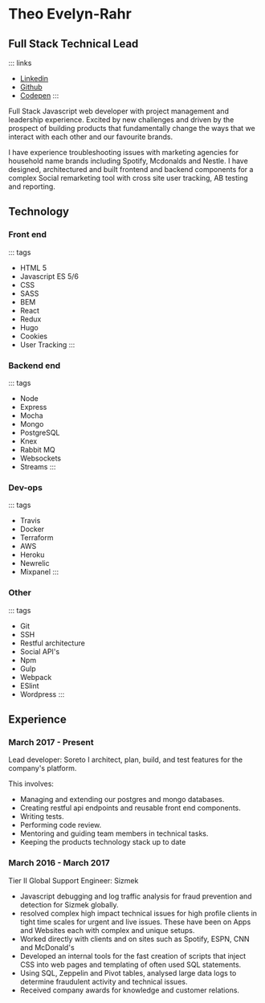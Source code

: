 # Theo Evelyn-Rahr
## Full Stack Technical Lead
 ::: links
 * [Linkedin](https://www.linkedin.com/in/theo-evelyn-rahr-688b287a/)
 * [Github](https://github.com/)
 * [Codepen](https://codepen.io/theodore-q/)
 :::

Full Stack Javascript web developer with project management and leadership experience.
Excited by new challenges and driven by the prospect of building products that fundamentally change the ways that we interact with each other and our favourite brands.

I have experience troubleshooting issues with marketing agencies for household name brands including Spotify, Mcdonalds and Nestle. I have designed, architectured and built frontend and backend components for a complex Social remarketing tool with cross site user tracking, AB testing and reporting.

## Technology
### Front end
::: tags
 * HTML 5
 * Javascript ES 5/6
 * CSS
 * SASS
 * BEM
 * React
 * Redux
 * Hugo
 * Cookies 
 * User Tracking
:::
### Backend end
::: tags
 * Node
 * Express
 * Mocha
 * Mongo
 * PostgreSQL
 * Knex
 * Rabbit MQ
 * Websockets
 * Streams
:::
### Dev-ops
::: tags
 * Travis
 * Docker
 * Terraform
 * AWS
 * Heroku
 * Newrelic
 * Mixpanel
 :::
### Other
::: tags
 * Git
 * SSH
 * Restful architecture
 * Social API's
 * Npm
 * Gulp
 * Webpack
 * ESlint
 * Wordpress
:::

## Experience
### March 2017 - Present
Lead developer: Soreto
I architect, plan, build, and test features for the company's platform.

This involves:
 * Managing and extending our postgres and mongo databases.
 * Creating restful api endpoints and reusable front end components. 
 * Writing tests.
 * Performing code review.
 * Mentoring and guiding team members in technical tasks.
 * Keeping the products technology stack up to date

### March 2016 - March 2017
Tier II Global Support Engineer: Sizmek

 * Javascript debugging and log traffic analysis for fraud prevention and detection for Sizmek globally.
 * resolved complex high impact technical issues for high profile clients in tight time scales for urgent and live issues. These have been on Apps and Websites each with complex and unique setups.
 * Worked directly with clients and on sites such as Spotify, ESPN, CNN and McDonald's
 * Developed an internal tools for the fast creation of scripts that inject CSS into web pages and templating of often used SQL statements.
 * Using SQL, Zeppelin and Pivot tables, analysed large data logs to determine fraudulent activity and technical issues.
 * Received company awards for knowledge and customer relations.
